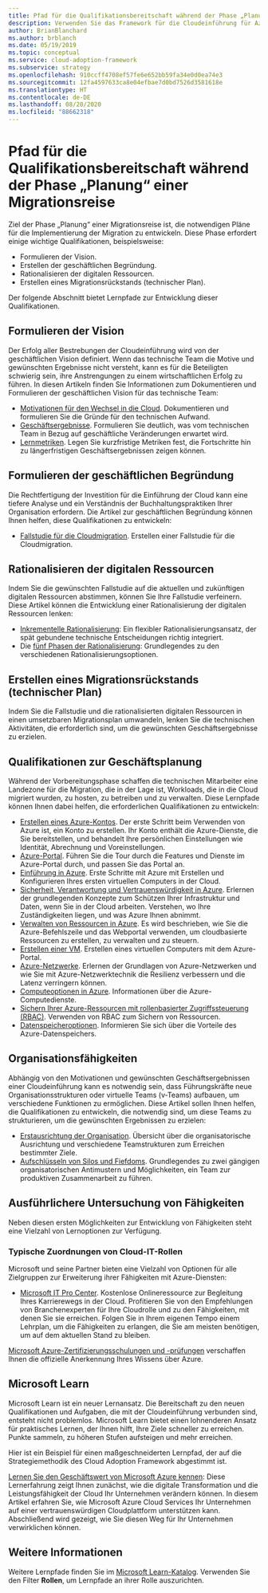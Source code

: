 ```yaml
---
title: Pfad für die Qualifikationsbereitschaft während der Phase „Planung“ einer Migrationsreise
description: Verwenden Sie das Framework für die Cloudeinführung für Azure, um sich mit dem Pfad für die Qualifikationsbereitschaft während der Planungsphase der Migration vertraut zu machen.
author: BrianBlanchard
ms.author: brblanch
ms.date: 05/19/2019
ms.topic: conceptual
ms.service: cloud-adoption-framework
ms.subservice: strategy
ms.openlocfilehash: 910ccff4708ef57fe6e652bb59fa34e0d0ea74e3
ms.sourcegitcommit: 12fa4597633ca8e04efbae7d0bd7526d3581618e
ms.translationtype: HT
ms.contentlocale: de-DE
ms.lasthandoff: 08/20/2020
ms.locfileid: "88662318"
---
```

# <a name="skills-readiness-path-during-the-plan-phase-of-a-migration-journey"></a>Pfad für die Qualifikationsbereitschaft während der Phase „Planung“ einer Migrationsreise

Ziel der Phase „Planung“ einer Migrationsreise ist, die notwendigen Pläne für die Implementierung der Migration zu entwickeln. Diese Phase erfordert einige wichtige Qualifikationen, beispielsweise:

- Formulieren der Vision.
- Erstellen der geschäftlichen Begründung.
- Rationalisieren der digitalen Ressourcen.
- Erstellen eines Migrationsrückstands (technischer Plan).

Der folgende Abschnitt bietet Lernpfade zur Entwicklung dieser Qualifikationen.

## <a name="establish-the-vision"></a>Formulieren der Vision

Der Erfolg aller Bestrebungen der Cloudeinführung wird von der geschäftlichen Vision definiert. Wenn das technische Team die Motive und gewünschten Ergebnisse nicht versteht, kann es für die Beteiligten schwierig sein, ihre Anstrengungen zu einem wirtschaftlichen Erfolg zu führen. In diesen Artikeln finden Sie Informationen zum Dokumentieren und Formulieren der geschäftlichen Vision für das technische Team:

- [Motivationen für den Wechsel in die Cloud](./motivations.md). Dokumentieren und formulieren Sie die Gründe für den technischen Aufwand.
- [Geschäftsergebnisse](./business-outcomes/index.md). Formulieren Sie deutlich, was vom technischen Team in Bezug auf geschäftliche Veränderungen erwartet wird.
- [Lernmetriken](./learning-metrics.md). Legen Sie kurzfristige Metriken fest, die Fortschritte hin zu längerfristigen Geschäftsergebnissen zeigen können.

## <a name="build-the-business-justification"></a>Formulieren der geschäftlichen Begründung

Die Rechtfertigung der Investition für die Einführung der Cloud kann eine tiefere Analyse und ein Verständnis der Buchhaltungspraktiken Ihrer Organisation erfordern. Die Artikel zur geschäftlichen Begründung können Ihnen helfen, diese Qualifikationen zu entwickeln:

- [Fallstudie für die Cloudmigration](./cloud-migration-business-case.md). Erstellen einer Fallstudie für die Cloudmigration.

## <a name="rationalize-the-digital-estate"></a>Rationalisieren der digitalen Ressourcen

Indem Sie die gewünschten Fallstudie auf die aktuellen und zukünftigen digitalen Ressourcen abstimmen, können Sie Ihre Fallstudie verfeinern. Diese Artikel können die Entwicklung einer Rationalisierung der digitalen Ressourcen lenken:

- [Inkrementelle Rationalisierung](../digital-estate/rationalize.md): Ein flexibler Rationalisierungsansatz, der spät gebundene technische Entscheidungen richtig integriert.
- Die [fünf Phasen der Rationalisierung](../digital-estate/5-rs-of-rationalization.md): Grundlegendes zu den verschiedenen Rationalisierungsoptionen.

## <a name="create-a-migration-backlog-technical-plan"></a>Erstellen eines Migrationsrückstands (technischer Plan)

Indem Sie die Fallstudie und die rationalisierten digitalen Ressourcen in einen umsetzbaren Migrationsplan umwandeln, lenken Sie die technischen Aktivitäten, die erforderlich sind, um die gewünschten Geschäftsergebnisse zu erzielen.

## <a name="business-planning-skills"></a>Qualifikationen zur Geschäftsplanung

Während der Vorbereitungsphase schaffen die technischen Mitarbeiter eine Landezone für die Migration, die in der Lage ist, Workloads, die in die Cloud migriert wurden, zu hosten, zu betreiben und zu verwalten. Diese Lernpfade können Ihnen dabei helfen, die erforderlichen Qualifikationen zu entwickeln:

- [Erstellen eines Azure-Kontos](/learn/modules/create-an-azure-account). Der erste Schritt beim Verwenden von Azure ist, ein Konto zu erstellen. Ihr Konto enthält die Azure-Dienste, die Sie bereitstellen, und behandelt Ihre persönlichen Einstellungen wie Identität, Abrechnung und Voreinstellungen.
- [Azure-Portal](/learn/modules/tour-azure-portal). Führen Sie die Tour durch die Features und Dienste im Azure-Portal durch, und passen Sie das Portal an.
- [Einführung in Azure](/learn/modules/welcome-to-azure). Erste Schritte mit Azure mit Erstellen und Konfigurieren Ihres ersten virtuellen Computers in der Cloud.
- [Sicherheit, Verantwortung und Vertrauenswürdigkeit in Azure](/learn/modules/intro-to-security-in-azure). Erlernen der grundlegenden Konzepte zum Schützen Ihrer Infrastruktur und Daten, wenn Sie in der Cloud arbeiten. Verstehen, wo Ihre Zuständigkeiten liegen, und was Azure Ihnen abnimmt.
- [Verwalten von Ressourcen in Azure](/learn/paths/manage-resources-in-azure). Es wird beschrieben, wie Sie die Azure-Befehlszeile und das Webportal verwenden, um cloudbasierte Ressourcen zu erstellen, zu verwalten und zu steuern.
- [Erstellen einer VM](/learn/modules/create-windows-virtual-machine-in-azure). Erstellen eines virtuellen Computers mit dem Azure-Portal.
- [Azure-Netzwerke](/learn/modules/intro-to-azure-networking). Erlernen der Grundlagen von Azure-Netzwerken und wie Sie mit Azure-Netzwerktechnik die Resilienz verbessern und die Latenz verringern können.
- [Computeoptionen in Azure](/learn/modules/intro-to-azure-compute). Informationen über die Azure-Computedienste.
- [Sichern Ihrer Azure-Ressourcen mit rollenbasierter Zugriffssteuerung (RBAC)](/learn/modules/secure-azure-resources-with-rbac). Verwenden von RBAC zum Sichern von Ressourcen.
- [Datenspeicheroptionen](/learn/modules/intro-to-data-in-azure). Informieren Sie sich über die Vorteile des Azure-Datenspeichers.

## <a name="organizational-skills"></a>Organisationsfähigkeiten

Abhängig von den Motivationen und gewünschten Geschäftsergebnissen einer Cloudeinführung kann es notwendig sein, dass Führungskräfte neue Organisationsstrukturen oder virtuelle Teams (v-Teams) aufbauen, um verschiedene Funktionen zu ermöglichen. Diese Artikel sollen Ihnen helfen, die Qualifikationen zu entwickeln, die notwendig sind, um diese Teams zu strukturieren, um die gewünschten Ergebnissen zu erzielen:

- [Erstausrichtung der Organisation](../organize/index.md). Übersicht über die organisatorische Ausrichtung und verschiedene Teamstrukturen zum Erreichen bestimmter Ziele.
- [Aufschlüsseln von Silos und Fiefdoms](../organize/fiefdoms-silos.md). Grundlegendes zu zwei gängigen organisatorischen Antimustern und Möglichkeiten, ein Team zur produktiven Zusammenarbeit zu führen.

## <a name="deeper-skills-exploration"></a>Ausführlichere Untersuchung von Fähigkeiten

Neben diesen ersten Möglichkeiten zur Entwicklung von Fähigkeiten steht eine Vielzahl von Lernoptionen zur Verfügung.

### <a name="typical-mappings-of-cloud-it-roles"></a>Typische Zuordnungen von Cloud-IT-Rollen

Microsoft und seine Partner bieten eine Vielzahl von Optionen für alle Zielgruppen zur Erweiterung ihrer Fähigkeiten mit Azure-Diensten:

- [Microsoft IT Pro Center](https://www.microsoft.com/itpro). Kostenlose Onlineressource zur Begleitung Ihres Karrierewegs in der Cloud. Profitieren Sie von den Empfehlungen von Branchenexperten für Ihre Cloudrolle und zu den Fähigkeiten, mit denen Sie sie erreichen. Folgen Sie in Ihrem eigenen Tempo einem Lehrplan, um die Fähigkeiten zu erlangen, die Sie am meisten benötigen, um auf dem aktuellen Stand zu bleiben.

[Microsoft Azure-Zertifizierungsschulungen und -prüfungen](https://www.microsoft.com/learning/certification-overview.aspx) verschaffen Ihnen die offizielle Anerkennung Ihres Wissens über Azure.

## <a name="microsoft-learn"></a>Microsoft Learn

Microsoft Learn ist ein neuer Lernansatz. Die Bereitschaft zu den neuen Qualifikationen und Aufgaben, die mit der Cloudeinführung verbunden sind, entsteht nicht problemlos. Microsoft Learn bietet einen lohnenderen Ansatz für praktisches Lernen, der Ihnen hilft, Ihre Ziele schneller zu erreichen. Punkte sammeln, zu höheren Stufen aufsteigen und mehr erreichen.

Hier ist ein Beispiel für einen maßgeschneiderten Lernpfad, der auf die Strategiemethodik des Cloud Adoption Framework abgestimmt ist.

[Lernen Sie den Geschäftswert von Microsoft Azure kennen](/learn/paths/learn-business-value-of-azure): Diese Lernerfahrung zeigt Ihnen zunächst, wie die digitale Transformation und die Leistungsfähigkeit der Cloud Ihr Unternehmen verändern können. In diesem Artikel erfahren Sie, wie Microsoft Azure Cloud Services Ihr Unternehmen auf einer vertrauenswürdigen Cloudplattform unterstützen kann. Abschließend wird gezeigt, wie Sie diesen Weg für Ihr Unternehmen verwirklichen können.

## <a name="learn-more"></a>Weitere Informationen

Weitere Lernpfade finden Sie im [Microsoft Learn-Katalog](/learn/browse). Verwenden Sie den Filter **Rollen**, um Lernpfade an ihrer Rolle auszurichten.
